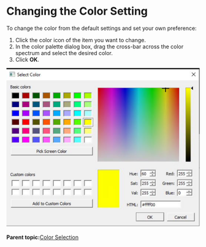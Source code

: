 # Changing the Color Setting

To change the color from the default settings and set your own preference:

1.  Click the color icon of the item you want to change.
2.  In the color palette dialog box, drag the cross-bar across the color spectrum and select the desired color.
3.  Click **OK**.

![](GUID-EF30878E-35D0-43AF-8839-54AFF047F8C1-low.png "Color Palette")

**Parent topic:**[Color Selection](GUID-4C76A995-B0CA-4C88-9E8A-0A91AB36D9A2.md)

